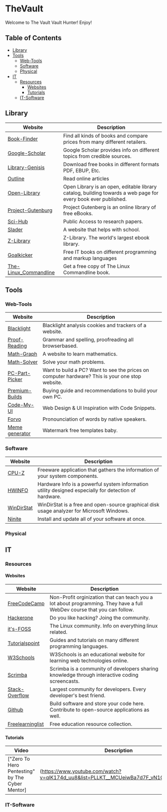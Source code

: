 # TheVault

Welcome to The Vault Vault Hunter! Enjoy!

## Table of Contents
  - [Library](#library)
  - [Tools](#tools)
    - [Web-Tools](#web-tools)
    - [Software](#software)
    - [Physical](#physical)
  - [IT](#it)
    - [Resources](#resources)
      - [Websites](#websites)
      - [Tutorials](#tutorials)
    - [IT-Software](#it-software)
  


## Library
|Website                                   |Description                               |
|------------------------------------------|------------------------------------------|
|[Book-Finder](https://www.bookfinder.com/)| Find all kinds of books and compare prices from many different retailers.|
|[Google-Scholar](https://scholar.google.com/)| Google Scholar provides info on different topics from credible sources.|
|[Library-Genisis](http://libgen.rs/)| Download free books in different formats PDF, EBUP, Etc.|
|[Outline](https://outline.com/)| Read online articles|
|[Open-Library](https://openlibrary.org/)| Open Library is an open, editable library catalog, building towards a web page for every book ever published.|
|[Project-Gutenburg](http://www.gutenberg.org/wiki/Main_Page)| Project Gutenberg is an online library of free eBooks.|
|[Sci-Hub](https://sci-hub.tw/)| Public Access to research papers.|
|[Slader](https://www.slader.com/)| A website that helps with school.|
|[Z-Library](https://z-lib.org/)| Z-Library. The world's largest ebook library.|
|[Goalkicker](https://goalkicker.com/)| Free IT books on different programming and markup languages|
|[The-Linux_Commandline](http://linuxcommand.org/)| Get a free copy of The Linux Commandline book.|
  

## Tools

### Web-Tools
|Website                                   |Description                               |
|------------------------------------------|------------------------------------------|
|[Blacklight](https://themarkup.org/blacklight/)| Blacklight analysis cookies and trackers of a website.|
|[Proof-Reading](https://www.paperrater.com/)| Grammar and spelling, proofreading all browserbased.|
|[Math-Graph](https://www.desmos.com/)| A website to learn mathematics.|
|[Math-Solver](https://www.mathway.com/Algebra)| Solve your math problems.|
|[PC-Part-Picker](https://pcpartpicker.com/)| Want to build a PC? Want to see the prices on computer hardware? This is your one stop website.|
|[Premium-Builds](https://premiumbuilds.com/)| Buying guide and recommendations to build your own PC.|
|[Code-My-UI](https://codemyui.com/)| Web Design & UI Inspiration with Code Snippets.|
|[Forvo](https://forvo.com/)| Pronounciation of words by native speakers.|
|[Meme generator](https://www.drmemes.com/)| Watermark free templates baby.|

  
### Software
|Website                                   |Description                               |
|------------------------------------------|------------------------------------------|
|[CPU-Z](https://www.cpuid.com/softwares/cpu-z.html)| Freeware application that gathers the information of your system components.|
|[HWINFO](https://www.hwinfo.com/)| Hardware Info is a powerful system information utility designed especially for detection of hardware.|
|[WinDirStat](https://windirstat.net)| WinDirStat is a free and open-source graphical disk usage analyzer for Microsoft Windows.|
|[Ninite](https://ninite.com/)| Install and update all of your software at once.|
  
### Physical

## IT

### Resources
#### Websites
|Website                                   |Description                               |
|------------------------------------------|------------------------------------------|
|[FreeCodeCamp](https://www.freecodecamp.org)| Non-Profit orginization that can teach you a lot about programming. They have a full WebDev course that you can follow.|
|[Hackerone](https://www.hackerone.com/)| Do you like hacking? Joing the community.|
|[it's-FOSS](https://itsfoss.com/)| The Linux community. Info on everything linux related.|
|[Tutorialspoint](https://www.tutorialspoint.com/)| Guides and tutorials on many different programming languages.|
|[W3Schools](https://www.w3schools.com/)| W3Schools is an educational website for learning web technologies online.|
|[Scrimba](https://scrimba.com/)| Scrimba is a community of developers sharing knowledge through interactive coding screencasts.|
|[Stack-Overflow](https://stackoverflow.com/)| Largest community for developers. Every developer's best friend.|
|[Github](https://github.com/)| Build software and store your code here. Contribute to open-source applications as well.|
|[Freelearninglist](https://freelearninglist.org/)| Free education resource collection.|
  
#### Tutorials
|Video                                     |Description                               |
|------------------------------------------|------------------------------------------|
|["Zero To Hero Pentesting" by The Cyber Mentor]|(https://www.youtube.com/watch?v=qlK174d_uu8&list=PLLKT__MCUeiwBa7d7F_vN1GUwz_2TmVQj)|


### IT-Software



